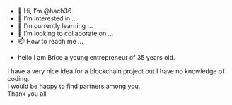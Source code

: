 - 👋 Hi, I’m @hach36
- 👀 I’m interested in ...
- 🌱 I’m currently learning ...
- 💞️ I’m looking to collaborate on ...
- 📫 How to reach me ...
- <p>hello I am Brice a young entrepreneur of 35 years old. <br />
I have a very nice idea for a blockchain project but I have no knowledge of coding.<br />
I would be happy to find partners among you.<br />
Thank you all</p>

<!---
hach36/hach36 is a ✨ special ✨ repository because its `README.md` (this file) appears on your GitHub profile.
You can click the Preview link to take a look at your changes.
--->
